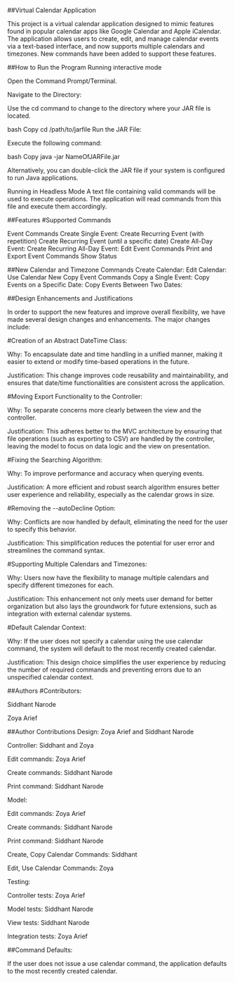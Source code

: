 ##Virtual Calendar Application

This project is a virtual calendar application designed to mimic features found in popular calendar apps like Google Calendar and Apple iCalendar. The application allows users to create, edit, and manage calendar events via a text-based interface, and now supports multiple calendars and timezones. New commands have been added to support these features.

##How to Run the Program
Running interactive mode 

Open the Command Prompt/Terminal.

Navigate to the Directory:

Use the cd command to change to the directory where your JAR file is located.

bash
Copy
cd /path/to/jarfile
Run the JAR File:

Execute the following command:

bash
Copy
java -jar NameOfJARFile.jar

Alternatively, you can double-click the JAR file if your system is configured to run Java applications.

Running in Headless Mode
A text file containing valid commands will be used to execute operations. The application will read commands from this file and execute them accordingly.

##Features
#Supported Commands

Event Commands
Create Single Event:
Create Recurring Event (with repetition)
Create Recurring Event (until a specific date)
Create All-Day Event:
Create Recurring All-Day Event:
Edit Event Commands
Print and Export Event Commands
Show Status

##New Calendar and Timezone Commands
Create Calendar:
Edit Calendar:
Use Calendar 
New Copy Event Commands
	Copy a Single Event:
	Copy Events on a Specific Date:
	Copy Events Between Two Dates:


##Design Enhancements and Justifications

In order to support the new features and improve overall flexibility, we have made several design changes and enhancements. The major changes include:

#Creation of an Abstract DateTime Class:

Why: To encapsulate date and time handling in a unified manner, making it easier to extend or modify time-based operations in the future.

Justification: This change improves code reusability and maintainability, and ensures that date/time functionalities are consistent across the application.

#Moving Export Functionality to the Controller:

Why: To separate concerns more clearly between the view and the controller.

Justification: This adheres better to the MVC architecture by ensuring that file operations (such as exporting to CSV) are handled by the controller, leaving the model to focus on data logic and the view on presentation.

#Fixing the Searching Algorithm:

Why: To improve performance and accuracy when querying events.

Justification: A more efficient and robust search algorithm ensures better user experience and reliability, especially as the calendar grows in size.

#Removing the --autoDecline Option:

Why: Conflicts are now handled by default, eliminating the need for the user to specify this behavior.

Justification: This simplification reduces the potential for user error and streamlines the command syntax.

#Supporting Multiple Calendars and Timezones:

Why: Users now have the flexibility to manage multiple calendars and specify different timezones for each.

Justification: This enhancement not only meets user demand for better organization but also lays the groundwork for future extensions, such as integration with external calendar systems.

#Default Calendar Context:

Why: If the user does not specify a calendar using the use calendar command, the system will default to the most recently created calendar.

Justification: This design choice simplifies the user experience by reducing the number of required commands and preventing errors due to an unspecified calendar context.


##Authors
#Contributors:

Siddhant Narode

Zoya Arief

##Author Contributions
Design: Zoya Arief and Siddhant Narode

Controller: Siddhant and Zoya

Edit commands: Zoya Arief

Create commands: Siddhant Narode

Print command: Siddhant Narode

Model:

Edit commands: Zoya Arief

Create commands: Siddhant Narode

Print command: Siddhant Narode

Create, Copy Calendar Commands: Siddhant

Edit, Use Calendar Commands: Zoya

Testing:

Controller tests: Zoya Arief

Model tests: Siddhant Narode

View tests: Siddhant Narode

Integration tests: Zoya Arief


##Command Defaults:

If the user does not issue a use calendar command, the application defaults to the most recently created calendar.



